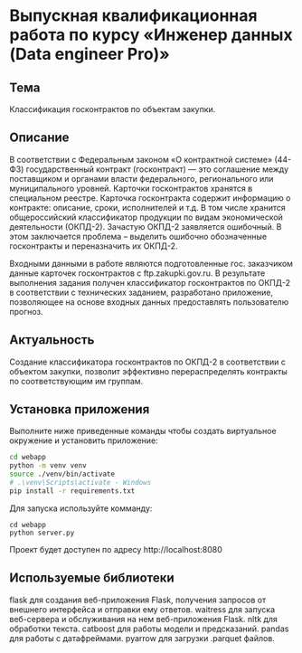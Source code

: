 # Выпускная квалификационная работа по курсу «Инженер данных (Data engineer Pro)»

## Тема

Классификация госконтрактов по объектам закупки.

## Описание

В соответствии с Федеральным законом «О контрактной системе» (44-ФЗ) государственный контракт (госконтракт) — это соглашение между поставщиком и органами власти федерального, регионального или муниципального уровней. Карточки госконтрактов хранятся в специальном реестре. Карточка госконтракта содержит информацию о контракте: описание, сроки, исполнителей и т.д. В том числе хранится общероссийский классификатор продукции по видам экономической деятельности (ОКПД-2). Зачастую ОКПД-2 заявляется ошибочный. В этом заключается проблема – выделить ошибочно обозначенные госконтракты и переназначить их ОКПД-2.

Входными данными в работе являются подготовленные гос. заказчиком данные карточек госконтрактов с ftp.zakupki.gov.ru. В результате выполнения задания получен классификатор госконтрактов по ОКПД-2 в соответствии с технических заданием, разработано приложение, позволяющее на основе входных данных предоставлять пользователю прогноз.

## Актуальность

Создание классификатора госконтрактов по ОКПД-2 в соответствии с объектом закупки, позволит эффективно перераспределять контракты по соответствующим им группам.

## Установка приложения

Выполните ниже приведенные команды чтобы создать виртуальное окружение и установить приложение:

```bash
cd webapp
python -m venv venv
source ./venv/bin/activate
# .\venv\Scripts\activate - Windows
pip install -r requirements.txt
```

Для запуска используйте комманду:

```
cd webapp
python server.py
```

Проект будет доступен по адресу http://localhost:8080

## Используемые библиотеки

flask для создания веб-приложения Flask, получения запросов от внешнего интерфейса и отправки ему ответов.
waitress для запуска веб-сервера и обслуживания на нем веб-приложения Flask.
nltk для обработки текста.
catboost для работы модели и предсказаний.
pandas для работы с датафреймами.
pyarrow для загрузки .parquet файлов.
